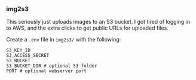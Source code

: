 ### img2s3

This seriously just uploads images to an S3 bucket. I got tired of logging in to AWS, and the extra clicks to get public 
URLs for uploaded files.

Create a `.env` file in `img2s3/` with the following:
```shell
S3_KEY_ID
S3_ACCESS_SECRET
S3_BUCKET
S3_BUCKET_DIR # optional S3 folder
PORT # optional webserver port
```